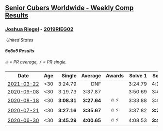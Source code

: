 <style>table {white-space: nowrap;}</style>
<link rel="stylesheet" type="text/css" href="/scw-comp/css/flags.css" />

## [Senior Cubers Worldwide - Weekly Comp Results](/scw-comp/results/)
### [Joshua Riegel](README.md) - [2019RIEG02](https://www.worldcubeassociation.org/persons/2019RIEG02?event=555)

<i class="flag flag-US" />&nbsp;United States

#### 5x5x5 Results

<span style="white-space: nowrap;">🔥 = PR average</span>, <span style="white-space: nowrap;">⚡ = PR single</span>.

| Date | Age | Single | Average | Awards | Solve 1 | Solve 2 | Solve 3 | Solve 4 | Solve 5 | Video |
| :--: | :--: | --: | --: | :--: | --: | --: | --: | --: | --: | :-- |
| [2021-03-22](../../results/2021-03-22/555.md) | <30 | 3:24.79 | DNF |  | 3:24.79 | 4:17.71 | DNS | DNS | DNS | [Desktop](https://www.facebook.com/events/2537500386546221/permalink/2547075975588662) / [Mobile](https://m.facebook.com/events/2537500386546221?view=permalink&id=2547075975588662) |
| [2020-09-08](../../results/2020-09-08/555.md) | <30 | 3:19.73 | 3:37.87 |  | 3:50.69 | 3:43.18 | 3:19.73 | DNS | DNS | [Desktop](https://www.facebook.com/events/342884623427933/permalink/347441876305541) / [Mobile](https://m.facebook.com/events/342884623427933?view=permalink&id=347441876305541) |
| [2020-08-18](../../results/2020-08-18/555.md) | <30 | **3:08.31** | **3:27.64** | 🔥 ⚡ | 3:33.88 | 3:40.72 | **3:08.31** | DNS | DNS | [Desktop](https://www.facebook.com/events/3231806576868309/permalink/3239487379433562) / [Mobile](https://m.facebook.com/events/3231806576868309?view=permalink&id=3239487379433562) |
| [2020-07-21](../../results/2020-07-21/555.md) | <30 | **3:27.16** | **3:35.67** | 🔥 ⚡ | 3:37.82 | **3:27.16** | 3:42.02 | DNS | DNS | [Desktop](https://www.facebook.com/events/3081159145282455/permalink/3099453856786317) / [Mobile](https://m.facebook.com/events/3081159145282455?view=permalink&id=3099453856786317) |
| [2020-06-30](../../results/2020-06-30/555.md) | <30 | **3:45.29** | **4:00.65** | 🔥 ⚡ | 4:08.53 | **3:45.29** | 4:08.14 | DNS | DNS | [Desktop](https://www.facebook.com/events/284746466306313/permalink/289587479155545) / [Mobile](https://m.facebook.com/events/284746466306313?view=permalink&id=289587479155545) |


<!-- Global site tag (gtag.js) - Google Analytics -->
<script async src="https://www.googletagmanager.com/gtag/js?id=UA-86348435-3"></script>
<script>window.dataLayer = window.dataLayer || []; function gtag() {dataLayer.push(arguments);} gtag('js', new Date()); gtag('config', 'UA-86348435-3');</script>
